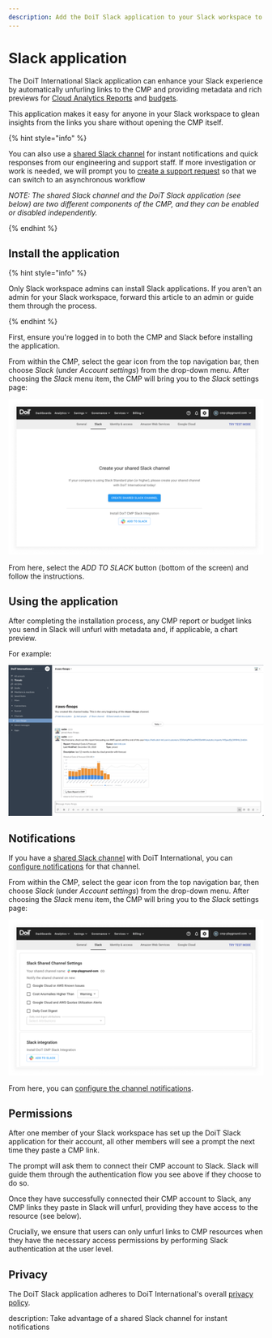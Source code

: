 ```yaml
---
description: Add the DoiT Slack application to your Slack workspace to unfurl links to the CMP with rich previews
---
```


# Slack application

The DoiT International Slack application can enhance your Slack experience by automatically unfurling links to the CMP and providing metadata and rich previews for [Cloud Analytics Reports](../cloud-analytics/create-cloud-report/README.md) and [budgets](../cloud-analytics/manage-budgets.md).

This application makes it easy for anyone in your Slack workspace to glean insights from the links you share without opening the CMP itself.

{% hint style="info" %}

You can also use a [shared Slack channel](../services/consulting-support/shared-slack-channel.md) for instant notifications and quick responses from our engineering and support staff. If more investigation or work is needed, we will prompt you to [create a support request](../services/consulting-support/README.md) so that we can switch to an asynchronous workflow

_NOTE: The shared Slack channel and the DoiT Slack application (see below) are two different components of the CMP, and they can be enabled or disabled independently._

{% endhint %}

## Install the application

{% hint style="info" %}

Only Slack workspace admins can install Slack applications. If you aren't an admin for your Slack workspace, forward this article to an admin or guide them through the process.

{% endhint %}

First, ensure you're logged in to both the CMP and Slack before installing the application.

From within the CMP, select the gear icon from the top navigation bar, then choose _Slack_ (under _Account settings_) from the drop-down menu. After choosing the _Slack_ menu item, the CMP will bring you to the _Slack_ settings page:

![A screenshot showing the _Slack_ settings page](../.gitbook/assets/cmp-settings-slack-create.png)

From here, select the _ADD TO SLACK_ button (bottom of the screen) and follow the instructions.

## Using the application

After completing the installation process, any CMP report or budget links you send in Slack will unfurl with metadata and, if applicable, a chart preview.

For example:

![A screenshot of an unfurled link in Slack](../.gitbook/assets/slack-link-unfurled.png)

## Notifications

If you have a [shared Slack channel](../services/consulting-support/shared-slack-channel.md) with DoiT International, you can [configure notifications](../services/consulting-support/shared-slack-channel.md#configure-your-shared-slack-channel) for that channel.

From within the CMP, select the gear icon from the top navigation bar, then choose _Slack_ (under _Account settings_) from the drop-down menu. After choosing the _Slack_ menu item, the CMP will bring you to the _Slack_ settings page:

![A screenshot showing the _Slack_ settings page](../.gitbook/assets/cmp-settings-slack-configure.png)

From here, you can [configure the channel notifications](../services/consulting-support/shared-slack-channel.md#configure-your-shared-slack-channel).

## Permissions

After one member of your Slack workspace has set up the DoiT Slack application for their account, all other members will see a prompt the next time they paste a CMP link.

The prompt will ask them to connect their CMP account to Slack. Slack will guide them through the authentication flow you see above if they choose to do so.

Once they have successfully connected their CMP account to Slack, any CMP links they paste in Slack will unfurl, providing they have access to the resource (see below).

Crucially, we ensure that users can only unfurl links to CMP resources when they have the necessary access permissions by performing Slack authentication at the user level.

## Privacy

The DoiT Slack application adheres to DoiT International's overall [privacy policy](https://www.doit-intl.com/privacy).

description: Take advantage of a shared Slack channel for instant notifications

